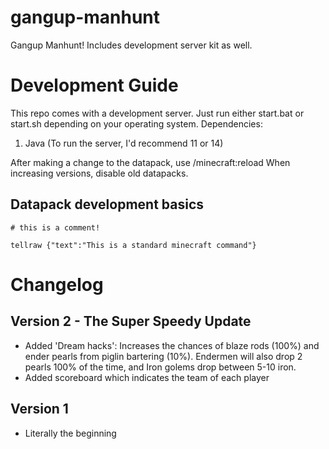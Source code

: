 # gangup-manhunt
Gangup Manhunt! Includes development server kit as well.

# Development Guide
This repo comes with a development server. Just run either start.bat or start.sh depending on your operating system.
Dependencies:
1. Java (To run the server, I'd recommend 11 or 14)

After making a change to the datapack, use /minecraft:reload
When increasing versions, disable old datapacks.

## Datapack development basics
`# this is a comment!`

`tellraw {"text":"This is a standard minecraft command"}`

# Changelog
## Version 2 - The Super Speedy Update
- Added 'Dream hacks': Increases the chances of blaze rods (100%) and ender pearls from piglin bartering (10%). Endermen will also drop 2 pearls 100% of the time, and Iron golems drop between 5-10 iron.
- Added scoreboard which indicates the team of each player

## Version 1
- Literally the beginning
